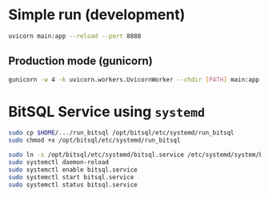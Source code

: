 # Simple run (development)

```bash
uvicorn main:app --reload --port 8888
```

## Production mode (gunicorn)

```bash
gunicorn -w 4 -k uvicorn.workers.UvicornWorker --chdir [PATH] main:app --bind 0.0.0.0:8888
```

# BitSQL Service using `systemd`

```bash
sudo cp $HOME/.../run_bitsql /opt/bitsql/etc/systemd/run_bitsql
sudo chmod +x /opt/bitsql/etc/systemd/run_bitsql
```

```bash
sudo ln -s /opt/bitsql/etc/systemd/bitsql.service /etc/systemd/system/bitsql.service
sudo systemctl daemon-reload
sudo systemctl enable bitsql.service
sudo systemctl start bitsql.service
sudo systemctl status bitsql.service
```

